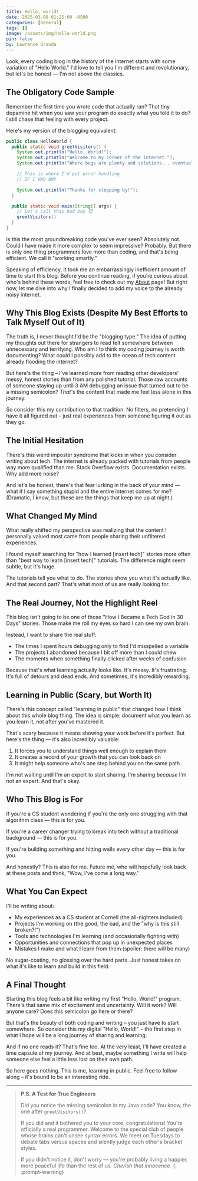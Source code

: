 ```yaml
---
title: Hello, world!
date: 2025-03-08 01:25:00 -0500
categories: [General]
tags: []
image: /assets/img/hello-world.png
pin: false
by: Lawrence Granda
---
```


Look, every coding blog in the history of the internet starts with some variation of "Hello World." I'd love to tell you I'm different and revolutionary, but let's be honest — I'm not above the classics.

## The Obligatory Code Sample

Remember the first time you wrote code that actually ran? That tiny dopamine hit when you saw your program do exactly what you told it to do? I still chase that feeling with every project.

Here's my version of the blogging equivalent:

```java
public class HelloWorld {
  public static void greetVisitors() {
    System.out.println("Hello, World!");
    System.out.println("Welcome to my corner of the internet.");
    System.out.println("Where bugs are plenty and solutions... eventually found.");

    // This is where I'd put error handling
    // IF I HAD ANY

    System.out.println("Thanks for stopping by!");
  }

  public static void main(String[] args) {
    // Let's call this bad boy 😈
    greetVisitors()
  }
}
```

Is this the most groundbreaking code you've ever seen? Absolutely not. Could I have made it more complex to seem impressive? Probably. But there is only one thing programmers love more than coding, and that's being efficient. We call it "working smartly."

Speaking of efficiency, it took me an embarrassingly inefficient amount of time to start this blog. Before you continue reading, if you're curious about who's behind these words, feel free to check out my [About](/about/) page! But right now, let me dive into why I finally decided to add my voice to the already noisy internet.

## Why This Blog Exists (Despite My Best Efforts to Talk Myself Out of It)

The truth is, I never thought I'd be the "blogging type." The idea of putting my thoughts out there for strangers to read felt somewhere between unnecessary and terrifying. Who am I to think my coding journey is worth documenting? What could I possibly add to the ocean of tech content already flooding the internet?

But here's the thing – I've learned more from reading other developers' messy, honest stories than from any polished tutorial. Those raw accounts of someone staying up until 3 AM debugging an issue that turned out to be a missing semicolon? _That's_ the content that made me feel less alone in this journey.

So consider this my contribution to that tradition. No filters, no pretending I have it all figured out – just real experiences from someone figuring it out as they go.

## The Initial Hesitation

There's this weird imposter syndrome that kicks in when you consider writing about tech. The internet is already packed with tutorials from people way more qualified than me. Stack Overflow exists. Documentation exists. Why add more noise?

And let's be honest, there's that fear lurking in the back of your mind — what if I say something stupid and the entire internet comes for me? (Dramatic, I know, but these are the things that keep me up at night.)

## What Changed My Mind

What really shifted my perspective was realizing that the content I personally valued most came from people sharing their unfiltered experiences.

I found myself searching for "how I learned [insert tech]" stories more often than "best way to learn [insert tech]" tutorials. The difference might seem subtle, but it's huge.

The tutorials tell you what to do. The stories show you what it's actually like. And that second part? That's what most of us are really looking for.

## The Real Journey, Not the Highlight Reel

This blog isn't going to be one of those "How I Became a Tech God in 30 Days" stories. Those make me roll my eyes so hard I can see my own brain.

Instead, I want to share the real stuff:

- The times I spent hours debugging only to find I'd misspelled a variable
- The projects I abandoned because I bit off more than I could chew
- The moments when something finally clicked after weeks of confusion

Because that's what learning actually looks like. It's messy. It's frustrating. It's full of detours and dead ends. And sometimes, it's incredibly rewarding.

## Learning in Public (Scary, but Worth It)

There's this concept called "learning in public" that changed how I think about this whole blog thing. The idea is simple: document what you learn as you learn it, not after you've mastered it.

That's scary because it means showing your work before it's perfect. But here's the thing — it's also incredibly valuable:

1. It forces you to understand things well enough to explain them
2. It creates a record of your growth that you can look back on
3. It might help someone who's one step behind you on the same path

I'm not waiting until I'm an expert to start sharing. I'm sharing _because_ I'm not an expert. And that's okay.

## Who This Blog is For

If you're a CS student wondering if you're the only one struggling with that algorithm class — this is for you.

If you're a career changer trying to break into tech without a traditional background — this is for you.

If you're building something and hitting walls every other day — this is for you.

And honestly? This is also for me. Future me, who will hopefully look back at these posts and think, "Wow, I've come a long way."

## What You Can Expect

I'll be writing about:

- My experiences as a CS student at Cornell (the all-nighters included)
- Projects I'm working on (the good, the bad, and the "why is this still broken?!")
- Tools and technologies I'm learning (and occasionally fighting with)
- Opportunities and connections that pop up in unexpected places
- Mistakes I make and what I learn from them (spoiler: there will be many)

No sugar-coating, no glossing over the hard parts. Just honest takes on what it's like to learn and build in this field.

## A Final Thought

Starting this blog feels a bit like writing my first "Hello, World!" program. There's that same mix of excitement and uncertainty. Will it work? Will anyone care? Does this semicolon go here or there?

But that's the beauty of both coding and writing – you just have to start somewhere. So consider this my digital "Hello, World!" – the first step in what I hope will be a long journey of sharing and learning.

And if no one reads it? That's fine too. At the very least, I'll have created a time capsule of my journey. And at best, maybe something I write will help someone else feel a little less lost on their own path.

So here goes nothing. This is me, learning in public. Feel free to follow along – it's bound to be an interesting ride.

---

<!-- prettier-ignore-start -->
> **P.S. A Test for True Engineers**
>
> Did you notice the missing semicolon in my Java code? You know, the one after `greetVisitors()`?
>
> If you did and it bothered you to your core, congratulations! You're officially a real programmer. Welcome to the special club of people whose brains can't unsee syntax errors. We meet on Tuesdays to debate tabs versus spaces and silently judge each other's bracket styles.
>
> If you didn't notice it, don't worry — you're probably living a happier, more peaceful life than the rest of us. _Cherish that innocence_.
{: .prompt-warning}
<!-- prettier-ignore-end -->

